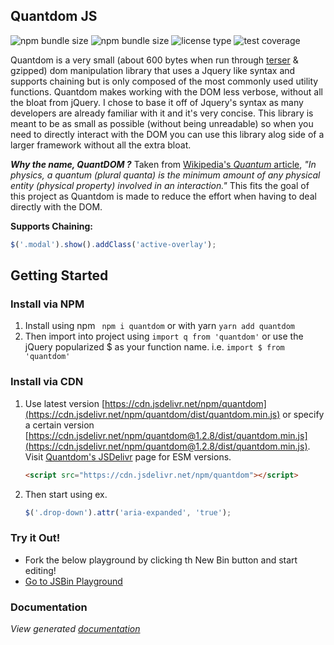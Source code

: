 ## Quantdom JS
![npm bundle size](https://img.shields.io/bundlephobia/min/quantdom?color=%234338ca&logoColor=%232a2b2c) ![npm bundle size](https://img.shields.io/bundlephobia/minzip/quantdom?color=%234338ca&label=gzipped%20size&logoColor=%232a2b2c) ![license type](https://img.shields.io/npm/l/quantdom?color=%234338ca&logoColor=%232a2b2c)
![test coverage](https://img.shields.io/badge/test%20coverage-100%25-4c51bf?style=flat&logoColor=%232a2b2c&color=%234338ca)

Quantdom is a very small (about 600 bytes when run through [terser](https://www.npmjs.com/package/terser) & gzipped) dom manipulation library that uses a Jquery like syntax and supports chaining but is only composed of the most commonly used utility functions. Quantdom makes working with the DOM less verbose, without all the bloat from jQuery. I chose to base it off of Jquery's syntax as many developers are already familiar with it and it's very concise. 
This library is meant to be as small as possible (without being unreadable) so when you need to directly interact with the DOM you can use this library alog side of a larger framework without all the extra bloat.

***Why the name, QuantDOM ?*** 
Taken from [Wikipedia's *Quantum* article](https://en.wikipedia.org/wiki/Quantum), *"In physics, a quantum (plural quanta) is the minimum amount of any physical entity (physical property) involved in an interaction."* This fits the goal of this project as Quantdom is made to reduce the effort when having to deal directly with the DOM.

**Supports Chaining:** 
``` javascript
$('.modal').show().addClass('active-overlay');
```

## Getting Started

### Install via NPM
1. Install using npm ` npm i quantdom` or with yarn `yarn add quantdom`
2. Then import into project using `import q from 'quantdom'` or use the jQuery popularized $ as your function name. i.e. `import $ from 'quantdom'`

### Install via CDN

1. Use latest version [https://cdn.jsdelivr.net/npm/quantdom](https://cdn.jsdelivr.net/npm/quantdom/dist/quantdom.min.js) or specify a certain version [https://cdn.jsdelivr.net/npm/quantdom@1.2.8/dist/quantdom.min.js](https://cdn.jsdelivr.net/npm/quantdom@1.2.8/dist/quantdom.min.js). Visit [Quantdom's JSDelivr](https://www.jsdelivr.com/package/npm/quantdom?path=dist) page for ESM versions.

    ``` html
    <script src="https://cdn.jsdelivr.net/npm/quantdom"></script>
    ```

2. Then start using ex.

    ``` javascript
    $('.drop-down').attr('aria-expanded', 'true');
    ```

### Try it Out!
- Fork the below playground by clicking th New Bin button and start editing!
- [Go to JSBin Playground](https://jsbin.com/yevusevahu/edit?html,output)
### Documentation
*View generated [documentation](docs.md)*